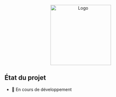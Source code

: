 <p align="center">
  <img src="docassociation/php/Logo.png" alt="Logo" width="200">
</p>

## État du projet
- 🚧 En cours de développement

